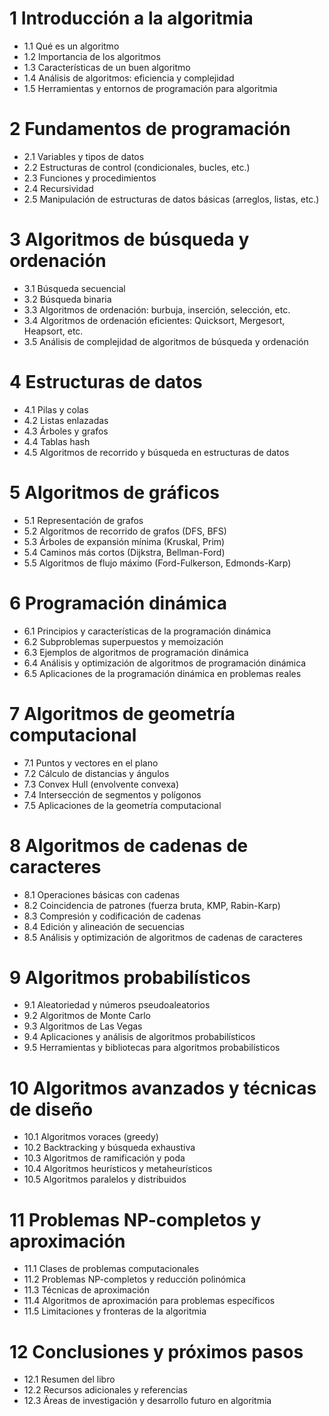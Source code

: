 # 1 Introducción a la algoritmia
- 1.1 Qué es un algoritmo
- 1.2 Importancia de los algoritmos
- 1.3 Características de un buen algoritmo
- 1.4 Análisis de algoritmos: eficiencia y complejidad
- 1.5 Herramientas y entornos de programación para algoritmia

# 2 Fundamentos de programación
- 2.1 Variables y tipos de datos
- 2.2 Estructuras de control (condicionales, bucles, etc.)
- 2.3 Funciones y procedimientos
- 2.4 Recursividad
- 2.5 Manipulación de estructuras de datos básicas (arreglos, listas, etc.)

# 3 Algoritmos de búsqueda y ordenación
- 3.1 Búsqueda secuencial
- 3.2 Búsqueda binaria
- 3.3 Algoritmos de ordenación: burbuja, inserción, selección, etc.
- 3.4 Algoritmos de ordenación eficientes: Quicksort, Mergesort, Heapsort, etc.
- 3.5 Análisis de complejidad de algoritmos de búsqueda y ordenación

# 4 Estructuras de datos
- 4.1 Pilas y colas
- 4.2 Listas enlazadas
- 4.3 Árboles y grafos
- 4.4 Tablas hash
- 4.5 Algoritmos de recorrido y búsqueda en estructuras de datos

# 5 Algoritmos de gráficos
- 5.1 Representación de grafos
- 5.2 Algoritmos de recorrido de grafos (DFS, BFS)
- 5.3 Árboles de expansión mínima (Kruskal, Prim)
- 5.4 Caminos más cortos (Dijkstra, Bellman-Ford)
- 5.5 Algoritmos de flujo máximo (Ford-Fulkerson, Edmonds-Karp)

# 6 Programación dinámica
- 6.1 Principios y características de la programación dinámica
- 6.2 Subproblemas superpuestos y memoización
- 6.3 Ejemplos de algoritmos de programación dinámica
- 6.4 Análisis y optimización de algoritmos de programación dinámica
- 6.5 Aplicaciones de la programación dinámica en problemas reales

# 7 Algoritmos de geometría computacional
- 7.1 Puntos y vectores en el plano
- 7.2 Cálculo de distancias y ángulos
- 7.3 Convex Hull (envolvente convexa)
- 7.4 Intersección de segmentos y polígonos
- 7.5 Aplicaciones de la geometría computacional

# 8 Algoritmos de cadenas de caracteres
- 8.1 Operaciones básicas con cadenas
- 8.2 Coincidencia de patrones (fuerza bruta, KMP, Rabin-Karp)
- 8.3 Compresión y codificación de cadenas
- 8.4 Edición y alineación de secuencias
- 8.5 Análisis y optimización de algoritmos de cadenas de caracteres

# 9 Algoritmos probabilísticos
- 9.1 Aleatoriedad y números pseudoaleatorios
- 9.2 Algoritmos de Monte Carlo
- 9.3 Algoritmos de Las Vegas
- 9.4 Aplicaciones y análisis de algoritmos probabilísticos
- 9.5 Herramientas y bibliotecas para algoritmos probabilísticos

# 10 Algoritmos avanzados y técnicas de diseño
-  10.1 Algoritmos voraces (greedy)
-  10.2 Backtracking y búsqueda exhaustiva
-  10.3 Algoritmos de ramificación y poda
-  10.4 Algoritmos heurísticos y metaheurísticos
-  10.5 Algoritmos paralelos y distribuidos

# 11 Problemas NP-completos y aproximación
-  11.1 Clases de problemas computacionales
-  11.2 Problemas NP-completos y reducción polinómica
-  11.3 Técnicas de aproximación
-  11.4 Algoritmos de aproximación para problemas específicos
-  11.5 Limitaciones y fronteras de la algoritmia

# 12 Conclusiones y próximos pasos
-  12.1 Resumen del libro
-  12.2 Recursos adicionales y referencias
-  12.3 Áreas de investigación y desarrollo futuro en algoritmia